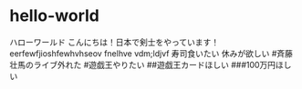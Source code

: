 # hello-world
ハローワールド
こんにちは！日本で剣士をやっています！
eerfewfjioshfewhvhseov
fnelhve
vdm;ldjvf
寿司食いたい
休みが欲しい
#斉藤壮馬のライブ外れた
#遊戯王やりたい
##遊戯王カードほしい
###100万円ほしい

